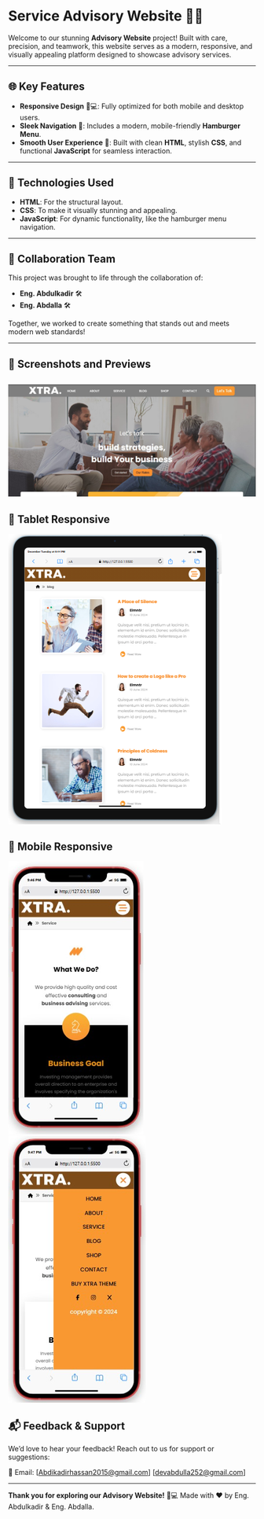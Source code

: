 # Service Advisory Website 📘✨
Welcome to our stunning **Advisory Website** project! Built with care, precision, and teamwork, this website serves as a modern, responsive, and visually appealing platform designed to showcase advisory services.

-----------------------------------

## 🌐 Key Features

- **Responsive Design** 📱💻: Fully optimized for both mobile and desktop users.
- **Sleek Navigation** 🧭: Includes a modern, mobile-friendly **Hamburger Menu**.
- **Smooth User Experience** 🎨: Built with clean **HTML**, stylish **CSS**, and functional **JavaScript** for seamless interaction.

-----------------------------------

## 🔧 Technologies Used

- **HTML**: For the structural layout.
- **CSS**: To make it visually stunning and appealing.
- **JavaScript**: For dynamic functionality, like the hamburger menu navigation.

-----------------------------------

## 🤝 Collaboration Team

This project was brought to life through the collaboration of:

- **Eng. Abdulkadir** 🛠️
- **Eng. Abdalla** 🛠️

Together, we worked to create something that stands out and meets modern web standards!

-----------------------------------

## 📸 Screenshots and Previews

 ![alt text](Assets/Home-page.png)
-----------------------------------
## 📸 Tablet Responsive
![alt text](Assets/table.PNG)
## 📸 Mobile Responsive
![alt text](Assets/mobile-respon.png) ![alt text](Assets/menu.png)
## 📬 Feedback & Support

We’d love to hear your feedback! Reach out to us for support or suggestions:

📧 Email: [Abdikadirhassan2015@gmail.com] [devabdulla252@gmail.com]

-----------------------------------

**Thank you for exploring our Advisory Website!** 🌟💻
Made with ❤️ by Eng. Abdulkadir & Eng. Abdalla.
```